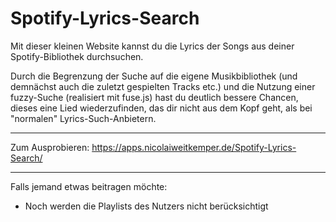 # Spotify-Lyrics-Search

Mit dieser kleinen Website kannst du die Lyrics der Songs aus deiner Spotify-Bibliothek durchsuchen.

Durch die Begrenzung der Suche auf die eigene Musikbibliothek (und demnächst auch die zuletzt gespielten Tracks etc.) und die Nutzung einer fuzzy-Suche (realisiert mit fuse.js) hast du deutlich bessere Chancen, dieses eine Lied wiederzufinden, das dir nicht aus dem Kopf geht, als bei "normalen" Lyrics-Such-Anbietern.

---

Zum Ausprobieren:
<https://apps.nicolaiweitkemper.de/Spotify-Lyrics-Search/>

---

Falls jemand etwas beitragen möchte:
+ Noch werden die Playlists des Nutzers nicht berücksichtigt
